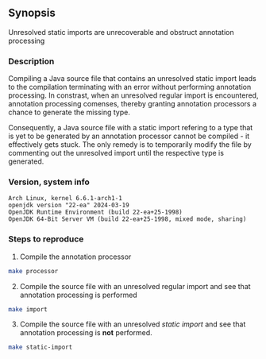## Synopsis
Unresolved static imports are unrecoverable and obstruct annotation processing

### Description
Compiling a Java source file that contains an unresolved static import leads to the compilation terminating with an error without performing annotation processing. In constrast, when an unresolved regular import is encountered, annotation processing comenses, thereby granting annotation processors a chance to generate the missing type.

Consequently, a Java source file with a static import refering to a type that is yet to be generated by an annotation processor cannot be compiled - it effectively gets stuck. The only remedy is to temporarily modify the file by commenting out the unresolved import until the respective type is generated.

### Version, system info
```
Arch Linux, kernel 6.6.1-arch1-1
openjdk version "22-ea" 2024-03-19
OpenJDK Runtime Environment (build 22-ea+25-1998)
OpenJDK 64-Bit Server VM (build 22-ea+25-1998, mixed mode, sharing)
```

### Steps to reproduce
1. Compile the annotation processor
```sh
make processor
```
2. Compile the source file with an unresolved regular import and see that annotation processing is performed
```sh
make import
```
3. Compile the source file with an unresolved *static import* and see that annotation processing is **not** performed.
```sh
make static-import
```
